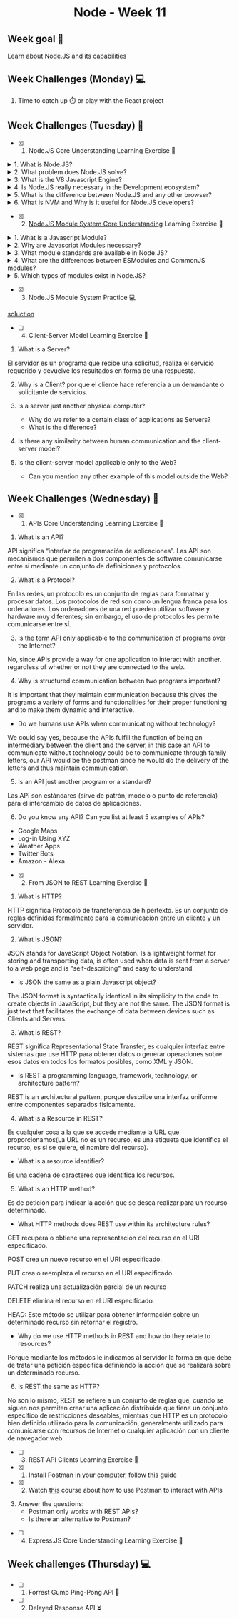 <h1 align="center">Node - Week 11</h1>

## Week goal 🏁

<p>Learn about Node.JS and its capabilities</p>

## Week Challenges (Monday) 💻

1. Time to catch up ⏱️ or play with the React project

## Week Challenges (Tuesday) 🐣

- [x] 1. Node.JS Core Understanding Learning Exercise 🧠

<details> 
<summary>1. What is Node.JS?</summary>

 Node.js is an open source, cross-platform runtime environment used to run web applications outside of the browser.

It is used for server-side programming, and primarily deployed for non-blocking, event-driven servers, such as traditional web sites and back-end API services.
</details>

<details> 
<summary>2. What problem does Node.JS solve?</summary>

Node.js is an excellent solution for developing microservices and creating easy-to-use APIs to connect them. In particular, the Node.js repository features Express and Koa frameworks, which make it easy to mount several server instances for each microservice and design routing addresses for them.
</details> 

<details>
<summary>3. What is the V8 Javascript Engine?</summary>

Chrome V8 is an engine that runs JavaScript code. JavaScript was initially written so that it could be executed by web browsers. Chrome V8, or simply V8, can run JavaScript code both inside and outside of a browser.
</details>

<details>
<summary>4. Is Node.JS really necessary in the Development ecosystem?</summary>

Node.js if necessary in our development ecosystem. There are cases in which we need to do many things at the same time and especially many operations at the same time such as databases, file access, etc.

Some advantages when developing with node.js we have:

- It is especially good for realtime applications, which need to maintain a persistent connection between the browser and the server.

- The compilation of Node.js is done at runtime, Just In Time (JIT), this brings with it a greater optimization of the functions that are called the most times.

- We can easily expand our code by adding modules thanks to the Node Package Manager (NPM).

- High performance in projects where we need execution in real time.

- In startups or small teams we can make front-end, back-end and even a mobile application with the same language.
</details>

<details>

<summary>5. What is the difference between Node.JS and any other browser?</summary>

Both the browser and Node.js use JavaScript as their programming language.

It should be noted that building an app that runs in a browser is completely different than building a Node.js app.

Although they both use Javascript as their development language, we can see some key differences that make their software development experiences very different.

Node.js applications bring with them a great advantage: the comfort of programming everything, frontend and backend, in the same language, since learning a new programming language in depth and completely is somewhat complicated.

Between Node.js and the browser, what changes is the ecosystem.

- In the browser, most of the time what we are doing is interacting with the DOM or other APIs of the web platform such as cookies.

- With Node.js it's server side, we don't have DOM, we don't need cookies. Cookies are primarily implemented to track users or save user information. We are on the server side, with direct access to the database or storage resources.

- In Node.js we control the environment. Unless we're building an open source application that anyone can deploy anywhere.

- Compared to the browser environment, where you don't have the luxury of choosing which browser your visitors will use, it's very convenient.

- Node.js supports the CommonJS and ES module systems, while in the browser we're starting to see the ES Modules standard being implemented.
</details>

<details>
<summary>6. What is NVM and Why is it useful for Node.JS developers?</summary>

Using nvm (Node.js Version Manager) makes it easier to install and manage multiple versions of Node.js on a single local environment.

NVM allows users to:

- Locally download any of the remote Long Term Support (LTS) versions of Node.js with a simple command.

- Easily switch between multiple versions of Node.js, right from the command line.

- Set up aliases to switch between different downloaded versions of Node.js with ease.
</details>

- [x] 2. [Node.JS Module System Core Understanding](./exercises/e00/NODE-MS.md) Learning Exercise 🧠

<details>
<summary>1. What is a Javascript Module?</summary>
Module is a file that contains code to perform a specific task. A module may contain variables, functions, classes etc. 

Considerations:

- Should be independent, specialized, and reusable.

- In JavaScript, we use the `import` and `export` keywords to share and receive functionality respectively across different modules.

- The ``default` keyword is used to specify a function, object, variable, or class that we want to be a first-choice import.
</details>

<details>
<summary>2. Why are Javascript Modules necessary?</summary>

They are necessary to better organize and structure our code base, we can also use them to break large programs into smaller, more manageable and more independent pieces of code that carry out one or more related tasks.
</details>

<details>
<summary>3. What module standards are available in Node.JS?</summary>

Node.js implements the CommonJS module standard, also supports the ECMAScript module standard used by browsers and other JavaScript runtimes.
</details>

<details>
<summary>4. What are the differences between ESModules and CommonJS modules?</summary>

`File extensions:`

In all of our ES module imports we explicitly add the file extension to all file imports (it's required for ES modules). NodeJS distinguishes between CommonJS modules and ES modules through the file extension. By default, files with the `.js`extension will be treated as CommonJS modules, while files with the `.mjs` extension will be treated as ES modules.

ES Modules can import CommonJS modules, but CommonJS modules cannot import ES modules. You can't import `.mjs` files from `.js` files. This is due to the different nature of the two systems.

`Dynamic vs Static`

The two module systems differ in the way imports and exports are handled.

CommonJS imports are resolved dynamically at runtime. The `require()` function is simply executed at the moment our code is executed.

With ES modules, imports are static, meaning they are executed at parse time. The advantage of this is that bugs can be caught in advance and development tools can better help us write valid code.
</details>

<details>
<summary>5. Which types of modules exist in Node.JS?</summary>

Node.js includes three types of modules:

`Core Modules:` Built-in modules of node.js that are part of nodejs and come with the Node.js installation process.

`Local Modules:`These are modules that we wrote ourselves, are part of our actual code base, and are checked into version control. Local modules are how to reuse code in our project..

`Third Party Modules:`Modules that are available online and are installed using the npm. Examples of third party modules are express, mongoose.

</details>



- [x] 3. Node.JS Module System Practice 💻

[soluction](https://github.com/JoseMiguel22/core-code-from-scratch-readme/tree/main/migjo-node) 

- [ ] 4. Client-Server Model Learning Exercise 🧠

1. What is a Server?

El servidor es un programa que recibe una solicitud, realiza el servicio requerido y devuelve los resultados en forma de una respuesta.

2. Why is a Client?
por que el cliente hace referencia a un demandante o solicitante de servicios.

3. Is a server just another physical computer?
   - Why do we refer to a certain class of applications as Servers?
   - What is the difference?
4. Is there any similarity between human communication and the client-server model?
5. Is the client-server model applicable only to the Web?
   - Can you mention any other example of this model outside the Web?


## Week Challenges (Wednesday) 🐤

- [x] 1. APIs Core Understanding Learning Exercise 🧠
1. What is an API?

API significa “interfaz de programación de aplicaciones”. Las API son mecanismos que permiten a dos componentes de software comunicarse entre sí mediante un conjunto de definiciones y protocolos. 

2. What is a Protocol?

En las redes, un protocolo es un conjunto de reglas para formatear y procesar datos. Los protocolos de red son como un lengua franca para los ordenadores. Los ordenadores de una red pueden utilizar software y hardware muy diferentes; sin embargo, el uso de protocolos les permite comunicarse entre sí.

3. Is the term API only applicable to the communication of programs over the Internet?

No, since APIs provide a way for one application to interact with another. regardless of whether or not they are connected to the web.

4. Why is structured communication between two programs important?

It is important that they maintain communication because this gives the programs a variety of forms and functionalities for their proper functioning and to make them dynamic and interactive.

   - Do we humans use APIs when communicating without technology?

 We could say yes, because the APIs fulfill the function of being an intermediary between the client and the server, in this case an API to communicate without technology could be to communicate through family letters, our API would be the postman since he would do the delivery of the letters and thus maintain communication.

5. Is an API just another program or a standard?

Las API son estándares (sirve de patrón, modelo o punto de referencia) para el intercambio de datos de aplicaciones.

6. Do you know any API? Can you list at least 5 examples of APIs?

- Google Maps
- Log-in Using XYZ
- Weather Apps
- Twitter Bots
- Amazon - Alexa

- [x] 2. From JSON to REST Learning Exercise 🧠
1. What is HTTP?

HTTP significa Protocolo de transferencia de hipertexto. Es un conjunto de reglas definidas formalmente para la comunicación entre un cliente y un servidor.

2. What is JSON?

JSON stands for JavaScript Object Notation. Is a lightweight format for storing and transporting data,  is often used when data is sent from a server to a web page and is "self-describing" and easy to understand.

   - Is JSON the same as a plain Javascript object?

The JSON format is syntactically identical in its simplicity to the code to create objects in JavaScript, but they are not the same. The JSON format is just text that facilitates the exchange of data between devices such as Clients and Servers.

3. What is REST?

REST significa Representational State Transfer, es cualquier interfaz entre sistemas que use HTTP para obtener datos o generar operaciones sobre esos datos en todos los formatos posibles, como XML y JSON.

   - Is REST a programming language, framework, technology, or architecture pattern?

REST is an architectural pattern, porque describe una interfaz uniforme entre componentes separados físicamente.

4. What is a Resource in REST?

 Es cualquier cosa a la que se accede mediante la URL que proporcionamos(La URL no es un recurso, es una etiqueta que identifica el recurso, es si se quiere, el nombre del recurso).

   - What is a resource identifier?

Es una cadena de caracteres que identifica los recursos.

5. What is an HTTP method?

 Es de petición para indicar la acción que se desea realizar para un recurso determinado.

   - What HTTP methods does REST use within its architecture rules?

GET recupera o obtiene una representación del recurso en el URI especificado. 

POST crea un nuevo recurso en el URI especificado.

PUT crea o reemplaza el recurso en el URI especificado. 

PATCH realiza una actualización parcial de un recurso

DELETE elimina el recurso en el URI especificado.

HEAD: Este método se utilizar para obtener información sobre un determinado recurso sin retornar el registro.

   - Why do we use HTTP methods in REST and how do they relate to resources?

 Porque mediante los métodos le indicamos al servidor la forma en que debe de tratar una petición especifica  definiendo la acción que se realizará sobre un determinado recurso.

6. Is REST the same as HTTP?

No son lo mismo, REST se refiere a un conjunto de reglas que, cuando se siguen nos permiten crear una aplicación distribuida que tiene un conjunto específico de restricciones deseables, mientras que HTTP es un protocolo bien definido utilizado para la comunicación, generalmente utilizado para comunicarse con recursos de Internet o cualquier aplicación con un cliente de navegador web.


- [ ] 3. REST API Clients Learning Exercise 🧠

- [x] 1. Install Postman in your computer, follow [this](https://learning.postman.com/docs/getting-started/installation-and-updates/) guide

- [x] 2. Watch [this](https://www.youtube.com/watch?v=VywxIQ2ZXw4) course about how to use Postman to interact with APIs

3. Answer the questions:
   - Postman only works with REST APIs?
   - Is there an alternative to Postman?

- [ ] 4. Express.JS Core Understanding Learning Exercise 🧠

## Week challenges (Thursday) 💻

- [ ] 1. Forrest Gump Ping-Pong API 🏓
- [ ] 2. Delayed Response API ⏳
